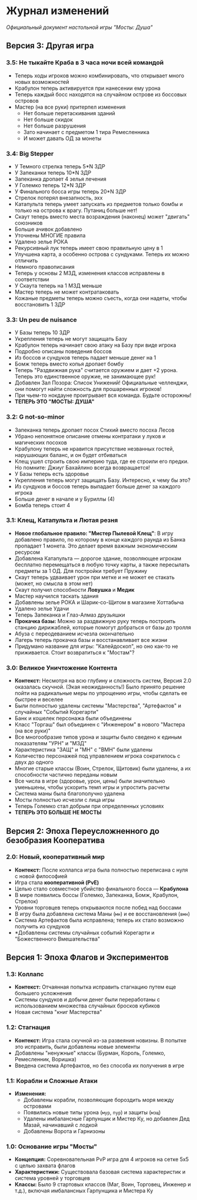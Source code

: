 # Журнал изменений

*Официальный документ настольной игры "Мосты: Душа"*

## Версия 3: Другая игра

### 3.5: Не тыкайте Краба в 3 часа ночи всей командой
*   Теперь ходы игроков можно комбинировать, что открывает много новых возможностей
*   Крабулон теперь активируется при нанесении ему урона
*   Теперь каждый босс находятся на случайном острове из боссовых островов
*   Мастер (на все руки) притерпел изменения
    *   Нет больше перетаскивания зданий
    *   Нет больше скидок
    *   Нет больше разрушения
    *   Зато начинает с предметом 1 тира Ремесленника
    *   И может давать ОД за монеты

### 3.4: Big Stepper
*   У Темного стрелка теперь 5*N ЗДР
*   У Запеканки теперь 10*N ЗДР
*   Запеканка дропает 4 зелья лечения
*   У Големко теперь 12*N ЗДР
*   У Финального босса игры теперь 20*N ЗДР
*   Стрелок потерял внезапность, эхх
*   Катапульта теперь умеет запускать из предметов только бомбы и только на острова к врагу. Путаниц больше нет!
*   Скаут теперь вместо места возраждения (наконец) может "двигать" союзников
*   Больше ачивок добавлено
*   Уточнены МНОГИЕ правила
*   Удалено зелье РОКА
*   Рекурсивный лук теперь имеет свою правильную цену в 1
*   Улучшена карта, а особенно острова с сундуками. Теперь их можно отличить
*   Немного правописания
*   Теперь у основы 2 МЗД, изменения классов исправлены в соответствии
*   У Скаута теперь на 1 МЗД меньше
*   Мастер теперь не может контратаковать
*   Кожаные предметы теперь можно съесть, когда они надеты, чтобы восстановить 1 ЗДР

### 3.3: Un peu de nuisance
*   У Базы теперь 10 ЗДР
*   Укрепления теперь не могут защищать Базу
*   Крабулон теперь начинает свою атаку на Базу при виде игрока
*   Подробно описаны поведения боссов
*   Из боссов и сундуков теперь падает меньше денег на 1
*   Бомж теперь вместо копья дропает бомбу
*   Теперь "Раздвижная рука" считается оружием и дает +2 урона. Теперь это единственное оружие, не занимающее рук!
*   Добавлен Зал Позора: Список Унижений! Официальные челленджи, они помогут найти сложность для прошаренных игроков!
*   При чьем-то нокдауне проигрывает вся команда. Будьте осторожны!
*   **ТЕПЕРЬ ЭТО "МОСТЫ: ДУША"**

### 3.2: G not-so-minor
*   Запеканка теперь дропает посох Стихий вместо посоха Лесов
*   Убрано непонятное описание отмены контратаки у луков и магических посохов
*   Крабулону теперь не нравится присутствие незванных гостей, нарушающих баланс, и он будет отбиваться
*   Клещ ушел строить свою империю туда, где ее строили его предки. Но помните: Джиуг Бахайлино всегда возвращается!
*   У Базы теперь есть здоровье
*   Укрепления теперь могут защищать Базу. Интересно, к чему бы это?
*   Из сундуков и боссов теперь выпадает больше денег за каждого игрока
*   Больше денег в начале и у Буриллы (4)
*   Бомба теперь стоит 4

### 3.1: Клещ, Катапульта и Лютая резня
*   **Новое глобальное правило: "Мистер Пылевой Клещ"**: В игру добавлено правило, по которому в конце каждого раунда из Банка пропадает 1 монета. Это делает время важным экономическим ресурсом
*   Добавлена Катапульта — дорогое здание, позволяющее игрокам бесплатно перемещаться в любую точку карты, а также пересылать предметы за 1 ОД. Для постройки требует Пружину
*   Скаут теперь удваивает урон при метке и не может ее стакать (может, но смысла в этом нет)
*   Скаут получил способности **Ловушка** и **Медик**
*   Мастер научился таскать здания
*   Добавлены зелье РОКА и Шарик-со-Щитом в магазине Хоттабыча
*   Удалено зелье Удачи
*   Теперь Запеканка и Глаз-Алмаз друзьяшки
*   **Прокачка базы:**  Можно за раздвижную руку теперь построить станцию дирижаблей, которые помогут добраться от базы до тролля
*   Абуза с переодеванием исчезла окончательно
*   Лагерь теперь прокачка базы и восстанавливает все жизни
*   Придумано название для игры: "Калейдоскоп", но оно как-то не приживается. Стоит возвратиться к "Мостам"?

### 3.0: Великое Уничтожение Контента
*   **Контекст:** Несмотря на всю глубину и сложность систем, Версия 2.0 оказалась скучной. (Экая неожиданность!) Было принято решение пойти на радикальные меры по упрощению игры, чтобы сделать ее быстрее и веселее
*   Были полностью удалены системы "Мастерства", "Артефактов" и случайных "Событий Корегарти"
*   Банк и кошелек персонажа были объединены
*   Класс "Торгаш" был объединен с "Инженером" в нового "Мастера (на все руки)"
*   Все многообразие типов урона и защиты было сведено к единым показателям "УРН" и "МЗД"
*   Характеристика "ЗАЩ" и "МН" с "ВМН" были удалены
*   Количество персонажей под управлением игрока сократилось с двух до одного
*   Многие старые классы (Воин, Стрелок, Щитовик) были удалены, а их способности частично переданы новым
*   Все числа в игре (здоровье, урон, цены) были значительно уменьшены, чтобы ускорить темп игры и упростить расчеты
*   Система маны была благополучно удалена
*   Мосты полностью исчезли с лица игры
*   Теперь Големко стал добрым при определенных условиях
*   **ТЕПЕРЬ ЭТО БОЛЬШЕ НЕ МОСТЫ**

## Версия 2: Эпоха Переусложненного до безобразия Кооператива

### 2.0: Новый, кооперативный мир
*   **Контекст:** После коллапса игра была полностью переписана с нуля с новой философией
*   Игра стала **кооперативной (PvE)**
*   Целью стало совместное убийство финального босса — **Крабулона**
*   В мире появились боссы (Големко, Запеканка, Бомж, Крабулон, Стрелок)
*   Уровни торговцев теперь открываются после побед над боссами
*   В игру была добавлена система Маны (`мн`) и ее восстановления (`вмн`)
*   Система Артефактов была исправлена; теперь их стало возможно получить из сундуков
*   *Добавлены системы случайных событий Корегарти и "Божественного Вмешательства"

## Версия 1: Эпоха Флагов и Экспериментов

### 1.3: Коллапс
*   **Контекст:** Отчаянная попытка исправить стагнацию путем еще большего усложнения
*   Системы сундуков и добычи денег были переработаны с использованием множества случайных бросков кубиков
*   Новая система "книг Мастерства"

### 1.2: Стагнация
*   **Контекст:** Игра стала скучной из-за развеяния новизны. В попытке это исправить, были добавлены новые элементы
*   Добавлены "ненужные" классы (Бурман, Король, Големко, Ремесленник, Воришка)
*   Введена система Артефактов, но без способа их получения в игре

### 1.1: Корабли и Сложные Атаки
*   **Изменения:**
    *   Добавлены корабли, позволяющие бороздить моря между островами
    *   Появились новые типы урона (`мур`, `пур`) и защиты (`мзщ`)
    *   Удалены имбалансные Гарпунщик и Мистер Ку, но добавлен Дед Мазай, начинавший с лодкой
    *   Добавлены Ворота и Гарнизоны

### 1.0: Основание игры "Мосты"
*   **Концепция:** Соревновательная PvP игра для 4 игроков на сетке 5x5 с целью захвата флагов
*   **Характеристики:** Существовала базовая система характеристик и система уровней у торговцев
*   **Классы:** Было 9 стартовых классов (Маг, Воин, Торговец, Инженер и т.д.), включая имбалансных Гарпунщика и Мистера Ку
